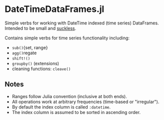 # DateTimeDataFrames.jl

Simple verbs for working with DateTime indexed (time series) DataFrames.
Intended to be small and [suckless](https://suckless.org/).

Contains simple verbs for time series functionality including:
* `sub()`{set, range}
* `agg()`regate
* `shift!()`
* `groupby()` (extensions)
* cleaning functions: `cleave()`

## Notes
* Ranges follow Julia convention (inclusive at both ends).
* All operations work at arbitrary frequencies (time-based or "irregular").
* By default the index column is called `:datetime`.
* The index column is assumed to be sorted in ascending order.

